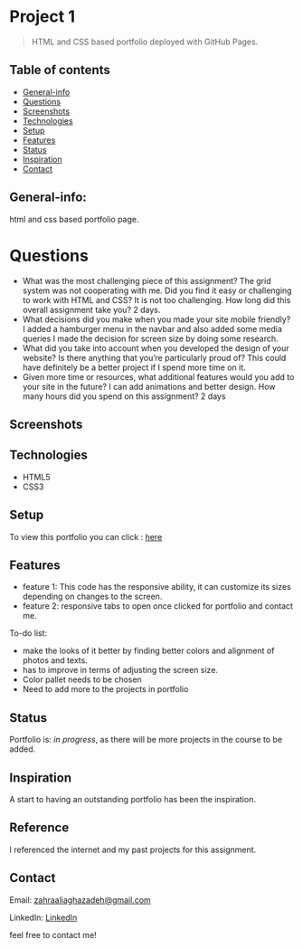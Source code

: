 # Project 1
> HTML and CSS based portfolio deployed with GitHub Pages.

## Table of contents
* [General-info](#General-info)
* [Questions](#questions)
* [Screenshots](#screenshots)
* [Technologies](#technologies)
* [Setup](#setup)
* [Features](#features)
* [Status](#status)
* [Inspiration](#inspiration)
* [Contact](#contact)

## General-info:
html and css based portfolio page.



# Questions
* What was the most challenging piece of this assignment? 
The grid system was not cooperating with me.
 Did you find it easy or challenging to work with HTML and CSS? 
It is not too challenging.
  How long did this overall assignment take you?
  2 days.
* What decisions did you make when you made your site mobile friendly?
I added a hamburger menu in the navbar and also added some media queries
I made the decision for screen size by doing some research.
* What did you take into account when you developed the design of your website?  Is there anything that you’re particularly proud of?
This could have definitely be a better project if I spend more time on it.
* Given more time or resources, what additional features would you add to your site in the future? 
I can add animations and better design.
How many hours did you spend on this assignment?
2 days


## Screenshots
<!-- ![Screenshot](assets/images/screenshot1.png)
![Screenshot](assets/images/screenshot2.png) -->


## Technologies
* HTML5
* CSS3


## Setup
To view this portfolio you can click : [here](https://zahraaliaghazadeh.github.io)



## Features
* feature 1: This code has the responsive ability, it can customize its sizes depending on changes to the screen.
* feature 2: responsive tabs to open once clicked for portfolio and contact me.


To-do list:
* make the looks of it better by finding better colors and alignment of photos and texts.
* has to improve in terms of adjusting the screen size.
* Color pallet needs to be chosen
* Need to add more to the projects in portfolio


## Status
Portfolio is: _in progress_, as there will be more projects in the course to be added.

## Inspiration
A start to having an outstanding portfolio has been the inspiration.

## Reference
I referenced the internet and my past projects for this assignment.

## Contact
Email: zahraaliaghazadeh@gmail.com

LinkedIn: [LinkedIn](https://www.linkedin.com/in/zahraaliaghazadeh/)

feel free to contact me!


